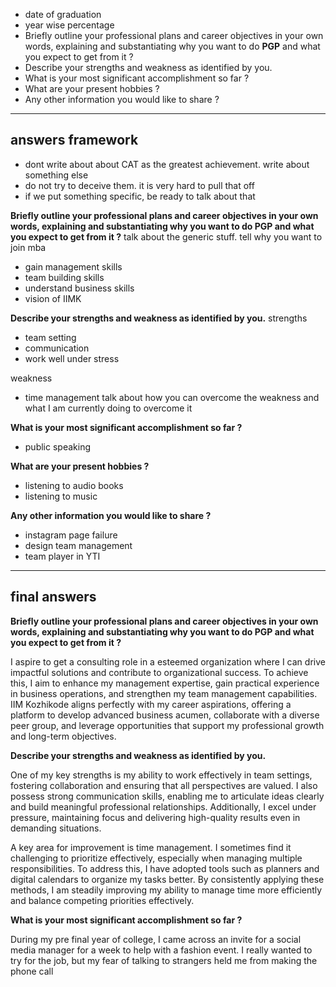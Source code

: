 - date of graduation
- year wise percentage
- Briefly outline your professional plans and career objectives in your own words, explaining and substantiating why you want to do **PGP** and what you expect to get from it ?
- Describe your strengths and weakness as identified by you.
- What is your most significant accomplishment so far ?
- What are your present hobbies ?
- Any other information you would like to share ?
---
## answers framework
- dont write about about CAT as the greatest achievement. write about something else
- do not try to deceive them. it is very hard to pull that off
- if we put something specific, be ready to talk about that

**Briefly outline your professional plans and career objectives in your own words, explaining and substantiating why you want to do PGP and what you expect to get from it ?**
talk about the generic stuff. tell why you want to join mba
- gain management skills
- team building skills
- understand business skills
- vision of IIMK

**Describe your strengths and weakness as identified by you.**
strengths
- team setting
- communication
- work well under stress

weakness
- time management
talk about how you can overcome the weakness and what I am currently doing to overcome it

**What is your most significant accomplishment so far ?**
- public speaking

**What are your present hobbies ?**
- listening to audio books
- listening to music

**Any other information you would like to share ?**
- instagram page failure
- design team management
- team player in YTI

---
## final answers
**Briefly outline your professional plans and career objectives in your own words, explaining and substantiating why you want to do PGP and what you expect to get from it ?**

I aspire to get a consulting role in a esteemed organization where I can drive impactful solutions and contribute to organizational success. To achieve this, I aim to enhance my management expertise, gain practical experience in business operations, and strengthen my team management capabilities. IIM Kozhikode aligns perfectly with my career aspirations, offering a platform to develop advanced business acumen, collaborate with a diverse peer group, and leverage opportunities that support my professional growth and long-term objectives.

**Describe your strengths and weakness as identified by you.**

One of my key strengths is my ability to work effectively in team settings, fostering collaboration and ensuring that all perspectives are valued. I also possess strong communication skills, enabling me to articulate ideas clearly and build meaningful professional relationships. Additionally, I excel under pressure, maintaining focus and delivering high-quality results even in demanding situations.

A key area for improvement is time management. I sometimes find it challenging to prioritize effectively, especially when managing multiple responsibilities. To address this, I have adopted tools such as planners and digital calendars to organize my tasks better. By consistently applying these methods, I am steadily improving my ability to manage time more efficiently and balance competing priorities effectively.

**What is your most significant accomplishment so far ?**

During my pre final year of college, I came across an invite for a social media manager for a week to help with a fashion event. I really wanted to try for the job, but my fear of talking to strangers held me from making the phone call